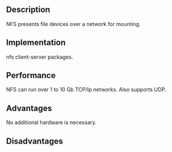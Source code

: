 ## Description
NFS presents file devices over a network for mounting. 
## Implementation
nfs client-server packages.
## Performance
NFS can run over 1 to 10 Gb TCP/Ip networks. Also supports UDP.
## Advantages
No additional hardware is necessary.
## Disadvantages
